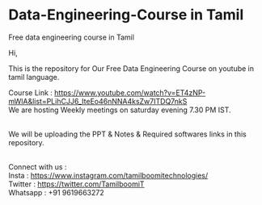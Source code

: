 # Data-Engineering-Course in Tamil <br />
Free data engineering course in Tamil<br />

Hi,<br />

This is the repository for Our Free Data Engineering Course on youtube in tamil language.<br />

Course Link : https://www.youtube.com/watch?v=ET4zNP-mWlA&list=PLihCJJ6_IteEo46nNNA4ksZw7ITDQ7nkS <br />
We are hosting Weekly meetings on saturday evening 7.30 PM IST. <br /> <br />

We will be uploading the PPT & Notes & Required softwares links in this repository. <br /><br />

Connect with us : <br />
Insta : https://www.instagram.com/tamilboomitechnologies/ <br />
Twitter : https://twitter.com/TamilboomiT <br />
Whatsapp : +91 9619663272 <br />

